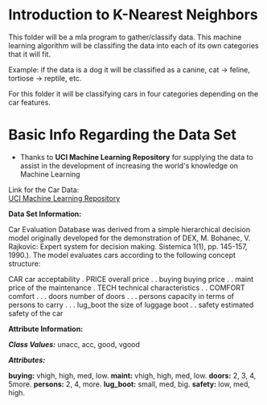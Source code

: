 
# Introduction to K-Nearest Neighbors

 This folder will be a mla program to gather/classify data. This machine
 learning algorithm will be classifing the data into each of its own
 categories that it will fit.
 
 Example: if the data is a dog it will be classified as a canine, cat ->
 feline, tortiose -> reptile, etc.
 
 For this folder it will be classifying cars in four categories depending on
 the car features.
 
 # Basic Info  Regarding the Data Set
- Thanks to **UCI Machine Learning Repository** for supplying the data to assist in the
    development of increasing the world's knowledge on Machine Learning

Link for the Car Data:     
    [UCI Machine Learning Repository](https://archive.ics.uci.edu/ml/datasets/Car+Evaluation)
 
**Data Set Information:**

Car Evaluation Database was derived from a simple hierarchical decision model originally developed for the demonstration of DEX, M. Bohanec, V. Rajkovic: Expert system for decision making. Sistemica 1(1), pp. 145-157, 1990.). The model evaluates cars according to the following concept structure:

CAR car acceptability
. PRICE overall price
. . buying buying price
. . maint price of the maintenance
. TECH technical characteristics
. . COMFORT comfort
. . . doors number of doors
. . . persons capacity in terms of persons to carry
. . . lug_boot the size of luggage boot
. . safety estimated safety of the car


**Attribute Information:**

 **_Class Values:_** 
unacc, acc, good, vgood

**_Attributes:_**

**buying:** vhigh, high, med, low.
**maint:** vhigh, high, med, low.
**doors:** 2, 3, 4, 5more.
**persons:** 2, 4, more.
**lug_boot:** small, med, big.
**safety:** low, med, high.